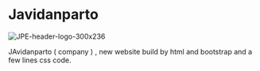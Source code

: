 # Javidanparto
![JPE-header-logo-300x236](https://user-images.githubusercontent.com/98504734/216080042-52d758fc-e7e9-4f05-b8fb-bdc55e79b8fd.png)

JAvidanparto ( company ) , new website build by html and bootstrap and a few lines css code.


